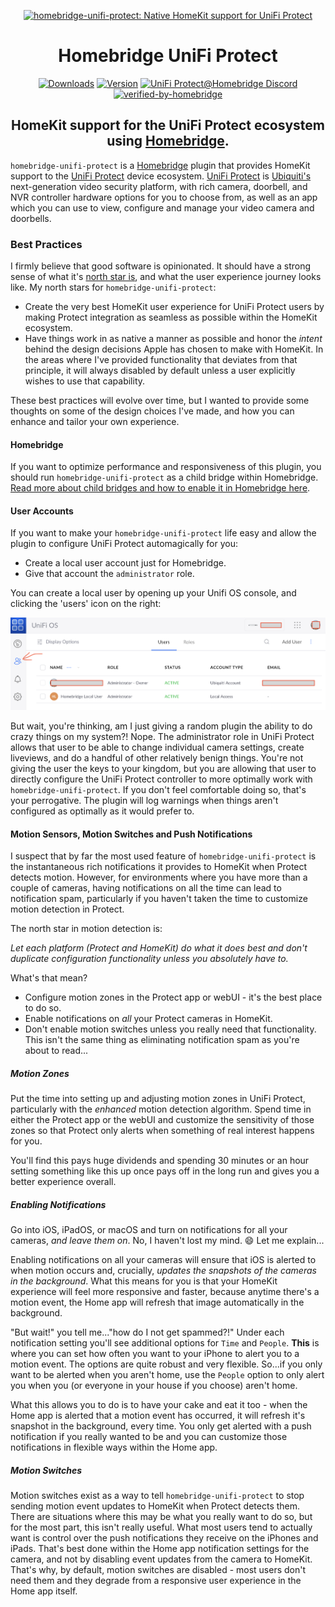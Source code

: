 <SPAN ALIGN="CENTER" STYLE="text-align:center">
<DIV ALIGN="CENTER" STYLE="text-align:center">

[![homebridge-unifi-protect: Native HomeKit support for UniFi Protect](https://raw.githubusercontent.com/hjdhjd/homebridge-unifi-protect/main/homebridge-protect.svg)](https://github.com/hjdhjd/homebridge-unifi-protect)

# Homebridge UniFi Protect

[![Downloads](https://img.shields.io/npm/dt/homebridge-unifi-protect?color=%230559C9&logo=icloud&logoColor=%23FFFFFF&style=for-the-badge)](https://www.npmjs.com/package/homebridge-unifi-protect)
[![Version](https://img.shields.io/npm/v/homebridge-unifi-protect?color=%230559C9&label=Homebridge%20UniFi%20Protect&logo=ubiquiti&logoColor=%23FFFFFF&style=for-the-badge)](https://www.npmjs.com/package/homebridge-unifi-protect)
[![UniFi Protect@Homebridge Discord](https://img.shields.io/discord/432663330281226270?color=0559C9&label=Discord&logo=discord&logoColor=%23FFFFFF&style=for-the-badge)](https://discord.gg/QXqfHEW)
[![verified-by-homebridge](https://img.shields.io/badge/homebridge-verified-blueviolet?color=%23491F59&style=for-the-badge&logoColor=%23FFFFFF&logo=homebridge)](https://github.com/homebridge/homebridge/wiki/Verified-Plugins)

## HomeKit support for the UniFi Protect ecosystem using [Homebridge](https://homebridge.io).
</DIV>
</SPAN>

`homebridge-unifi-protect` is a [Homebridge](https://homebridge.io) plugin that provides HomeKit support to the [UniFi Protect](https://unifi-network.ui.com/video-security) device ecosystem. [UniFi Protect](https://unifi-network.ui.com/video-security) is [Ubiquiti's](https://www.ui.com) next-generation video security platform, with rich camera, doorbell, and NVR controller hardware options for you to choose from, as well as an app which you can use to view, configure and manage your video camera and doorbells.

### Best Practices
I firmly believe that good software is opinionated. It should have a strong sense of what it's [north star is](https://github.com/hjdhjd/homebridge-unifi-protect#why), and what the user experience journey looks like. My north stars for `homebridge-unifi-protect`:

  * Create the very best HomeKit user experience for UniFi Protect users by making Protect integration as seamless as possible within the HomeKit ecosystem.
  * Have things work in as native a manner as possible and honor the *intent* behind the design decisions Apple has chosen to make with HomeKit. In the areas where I've provided functionality that deviates from that principle, it will always disabled by default unless a user explicitly wishes to use that capability.

These best practices will evolve over time, but I wanted to provide some thoughts on some of the design choices I've made, and how you can enhance and tailor your own experience.

#### Homebridge
If you want to optimize performance and responsiveness of this plugin, you should run `homebridge-unifi-protect` as a child bridge within Homebridge. [Read more about child bridges and how to enable it in Homebridge here](https://github.com/homebridge/homebridge/wiki/Child-Bridges).

#### User Accounts
If you want to make your `homebridge-unifi-protect` life easy and allow the plugin to configure UniFi Protect automagically for you:

  * Create a local user account just for Homebridge.
  * Give that account the `administrator` role.

You can create a local user by opening up your Unifi OS console, and clicking the 'users' icon on the right:

![The Unifi OS user management screen](/docs/images/unifi_os_add_local_user.png)

But wait, you're thinking, am I just giving a random plugin the ability to do crazy things on my system?! Nope. The administrator role in UniFi Protect allows that user to be able to change individual camera settings, create liveviews, and do a handful of other relatively benign things. You're not giving the user the keys to your kingdom, but you are allowing that user to directly configure the UniFi Protect controller to more optimally work with `homebridge-unifi-protect`. If you don't feel comfortable doing so, that's your perrogative. The plugin will log warnings when things aren't configured as optimally as it would prefer to.

#### Motion Sensors, Motion Switches and Push Notifications
I suspect that by far the most used feature of `homebridge-unifi-protect` is the instantaneous rich notifications it provides to HomeKit when Protect detects motion. However, for environments where you have more than a couple of cameras, having notifications on all the time can lead to notification spam, particularly if you haven't taken the time to customize motion detection in Protect.

The north star in motion detection is:

  *Let each platform (Protect and HomeKit) do what it does best and don't duplicate configuration functionality unless you absolutely have to.*

What's that mean?

  * Configure motion zones in the Protect app or webUI - it's the best place to do so.
  * Enable notifications on *all* your Protect cameras in HomeKit.
  * Don't enable motion switches unless you really need that functionality. This isn't the same thing as eliminating notification spam as you're about to read...

##### Motion Zones
Put the time into setting up and adjusting motion zones in UniFi Protect, particularly with the *enhanced* motion detection algorithm. Spend time in either the Protect app or the webUI and customize the sensitivity of those zones so that Protect only alerts when something of real interest happens for you.

You'll find this pays huge dividends and spending 30 minutes or an hour setting something like this up once pays off in the long run and gives you a better experience overall.

##### Enabling Notifications
Go into iOS, iPadOS, or macOS and turn on notifications for all your cameras, *and leave them on*. No, I haven't lost my mind. :smile: Let me explain...

Enabling notifications on all your cameras will ensure that iOS is alerted to when motion occurs and, crucially, *updates the snapshots of the cameras in the background*. What this means for you is that your HomeKit experience will feel more responsive and faster, because anytime there's a motion event, the Home app will refresh that image automatically in the background.

"But wait!" you tell me..."how do I not get spammed?!" Under each notification setting you'll see additional options for `Time` and `People`. **This** is where you can set how often you want to your iPhone to alert you to a motion event. The options are quite robust and very flexible. So...if you only want to be alerted when you aren't home, use the `People` option to only alert you when you (or everyone in your house if you choose) aren't home.

What this allows you to do is to have your cake and eat it too - when the Home app is alerted that a motion event has occurred, it will refresh it's snapshot in the background, every time. You only get alerted with a push notification if you really wanted to be and you can customize those notifications in flexible ways within the Home app.

##### Motion Switches
Motion switches exist as a way to tell `homebridge-unifi-protect` to stop sending motion event updates to HomeKit when Protect detects them. There are situations where this may be what you really want to do so, but for the most part, this isn't really useful. What most users tend to actually want is control over the push notifications they receive on the iPhones and iPads. That's best done within the Home app notification settings for the camera, and not by disabling event updates from the camera to HomeKit. That's why, by default, motion switches are disabled - most users don't need them and they degrade from a responsive user experience in the Home app itself.
